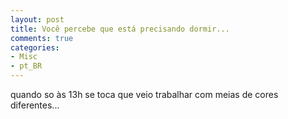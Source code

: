 ```yaml
---
layout: post
title: Você percebe que está precisando dormir...
comments: true
categories:
- Misc
- pt_BR
---
```


quando so às 13h se toca que veio trabalhar com meias de cores diferentes...
